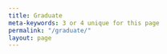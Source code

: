 ```yaml
---
title: Graduate
meta-keywords: 3 or 4 unique for this page
permalink: "/graduate/"
layout: page
---
```

